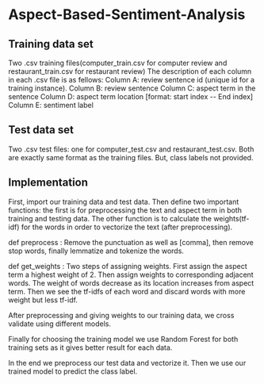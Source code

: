 # Aspect-Based-Sentiment-Analysis

## Training data set 
   Two .csv training files(computer_train.csv for computer review and restaurant_train.csv for restaurant review)
     The description of each column in each .csv file is as fellows:
     Column A: review sentence id (unique id for a training instance).
     Column B: review sentence
     Column C: aspect term in the sentence
     Column D: aspect term location  [format: start index -- End index]
     Column E: sentiment label
   
## Test data set
   Two .csv test files: one for computer_test.csv and restaurant_test.csv. Both are exactly same format as the training files. But, class labels not provided.

## Implementation
   First, import our training data and test data. Then define two important functions: the first is for preprocessing the text and aspect term in both training and testing data. The other function is to calculate the weights(tf-idf) for the words in order to vectorize the text (after preprocessing). 
   
   def preprocess :  Remove the punctuation as well as [comma], then remove stop words, finally lemmatize and tokenize the words. 
   
   def get_weights : Two steps of assigning weights. First assign the aspect term a highest weight of 2. Then assign weights to corresponding adjacent words. The weight of words decrease as its location increases from aspect term. Then we see the tf-idfs of each word and discard words with more weight but less tf-idf. 
    
   After preprocessing and giving weights to our training data, we cross validate using different models. 
   
   Finally for choosing the training model we use Random Forest for both training sets as it gives better result for each data. 

   In the end we preprocess our test data and vectorize it. Then we use our trained model to predict the class label.

